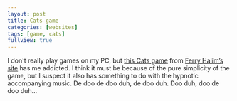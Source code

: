 ```yaml
---
layout: post
title: Cats game
categories: [websites]
tags: [game, cats]
fullview: true
---
```


I don't really play games on my PC, but [this Cats game](http://www.ferryhalim.com/orisinal/g3/cats.htm) from [Ferry Halim’s site](http://ferryhalim.com/orisinal/) has me addicted. I think it must be because of the pure simplicity of the game, but I suspect it also has something to do with the hypnotic accompanying music. De doo de doo duh, de doo duh. Doo duh, doo de doo duh...
